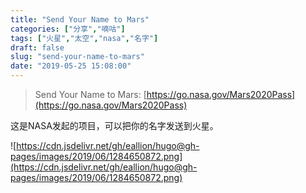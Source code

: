 ```yaml
---
title: "Send Your Name to Mars"
categories: ["分享","嘀咕"]
tags: ["火星","太空","nasa","名字"]
draft: false
slug: "send-your-name-to-mars"
date: "2019-05-25 15:08:00"
---
```


> Send Your Name to Mars: [https://go.nasa.gov/Mars2020Pass](https://go.nasa.gov/Mars2020Pass)  

这是NASA发起的项目，可以把你的名字发送到火星。

![https://cdn.jsdelivr.net/gh/eallion/hugo@gh-pages/images/2019/06/1284650872.png](https://cdn.jsdelivr.net/gh/eallion/hugo@gh-pages/images/2019/06/1284650872.png)
